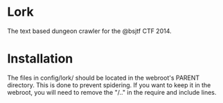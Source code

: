 Lork
====

The text based dungeon crawler for the @bsjtf CTF 2014.

Installation
====
The files in config/lork/ should be located in the webroot's PARENT directory. This is done to prevent spidering. If you want to keep it in the webroot, you will need to remove the "/.." in the require and include lines.
